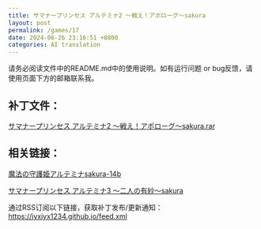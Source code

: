 ```yaml
---
title: サマナープリンセス アルテミナ2 ～戦え！アポローグ～sakura
layout: post
permalink: /games/17
date: 2024-06-26 23:16:51 +0800
categories: AI translation
---
```



请务必阅读文件中的README.md中的使用说明。如有运行问题 or bug反馈，请使用页面下方的邮箱联系我。

## 补丁文件：

[サマナープリンセス アルテミナ2 ～戦え！アポローグ～sakura.rar](../resources/%E3%82%B5%E3%83%9E%E3%83%8A%E3%83%BC%E3%83%97%E3%83%AA%E3%83%B3%E3%82%BB%E3%82%B9%20%E3%82%A2%E3%83%AB%E3%83%86%E3%83%9F%E3%83%8A2%20%EF%BD%9E%E6%88%A6%E3%81%88%EF%BC%81%E3%82%A2%E3%83%9D%E3%83%AD%E3%83%BC%E3%82%B0%EF%BD%9Esakura.rar)

 

## 相关链接：

[魔法の守護姫アルテミナsakura-14b](../games/15)

 

[サマナープリンセス アルテミナ3 ～二人の有紗～sakura](../games/18)

 

通过RSS订阅以下链接，获取补丁发布/更新通知：https://jyxjyx1234.github.io/feed.xml

